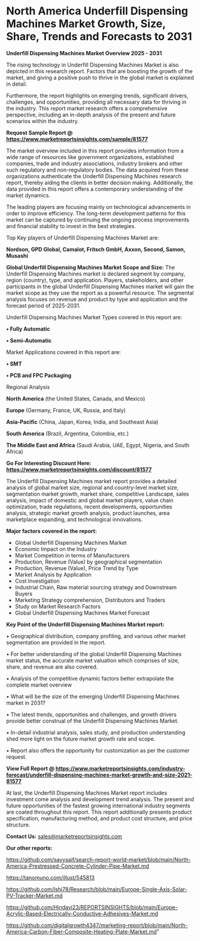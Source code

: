 # North America Underfill Dispensing Machines Market Growth, Size, Share, Trends and Forecasts to 2031

<Strong> Underfill Dispensing Machines Market Overview 2025 - 2031</strong>

The rising technology in Underfill Dispensing Machines Market is also depicted in this research report. Factors that are boosting the growth of the market, and giving a positive push to thrive in the global market is explained in detail.

Furthermore, the report highlights on emerging trends, significant drivers, challenges, and opportunities, providing all necessary data for thriving in the industry. This report market research offers a comprehensive perspective, including an in-depth analysis of the present and future scenarios within the industry.

<strong>Request Sample Report @ <a href=https://www.marketreportsinsights.com/sample/81577>https://www.marketreportsinsights.com/sample/81577</a></strong>

The market overview included in this report provides information from a wide range of resources like government organizations, established companies, trade and industry associations, industry brokers and other such regulatory and non-regulatory bodies. The data acquired from these organizations authenticate the Underfill Dispensing Machines research report, thereby aiding the clients in better decision making. Additionally, the data provided in this report offers a contemporary understanding of the market dynamics.

The leading players are focusing mainly on technological advancements in order to improve efficiency. The long-term development patterns for this market can be captured by continuing the ongoing process improvements and financial stability to invest in the best strategies.

Top Key players of Underfill Dispensing Machines Market are:

<strong>Nordson, GPD Global, Camalot, Fritsch GmbH, Axxon, Second, Samon, Musashi</strong>

<strong><b>Global Underfill Dispensing Machines Market Scope and Size:</b></strong>
The Underfill Dispensing Machines market is declared segment by company, region (country), type, and application. Players, stakeholders, and other participants in the global Underfill Dispensing Machines market will gain the market scope as they use the report as a powerful resource. The segmental analysis focuses on revenue and product by type and application and the forecast period of 2025-2031.

Underfill Dispensing Machines Market Types covered in this report are:

<strong>• Fully Automatic

• Semi-Automatic</strong>

Market Applications covered in this report are:

<strong>• SMT

• PCB and FPC Packaging</strong> 

Regional Analysis

<strong>North America</strong> (the United States, Canada, and Mexico)

<strong>Europe</strong> (Germany, France, UK, Russia, and Italy)

<strong>Asia-Pacific</strong> (China, Japan, Korea, India, and Southeast Asia)

<strong>South America</strong> (Brazil, Argentina, Colombia, etc.)

<strong>The Middle East and Africa</strong> (Saudi Arabia, UAE, Egypt, Nigeria, and South Africa)

<strong>Go For Interesting Discount Here: <a href=https://www.marketreportsinsights.com/discount/81577>https://www.marketreportsinsights.com/discount/81577</a></strong>

The Underfill Dispensing Machines market report provides a detailed analysis of global market size, regional and country-level market size, segmentation market growth, market share, competitive Landscape, sales analysis, impact of domestic and global market players, value chain optimization, trade regulations, recent developments, opportunities analysis, strategic market growth analysis, product launches, area marketplace expanding, and technological innovations.

<strong><b>Major factors covered in the report:</b></strong>
<ul>
  <li>Global Underfill Dispensing Machines Market </li>
  <li>Economic Impact on the Industry</li>
  <li>Market Competition in terms of Manufacturers</li>
  <li>Production, Revenue (Value) by geographical segmentation</li>
  <li>Production, Revenue (Value), Price Trend by Type</li>
  <li>Market Analysis by Application</li>
  <li>Cost Investigation</li>
  <li>Industrial Chain, Raw material sourcing strategy and Downstream Buyers</li>
  <li>Marketing Strategy comprehension, Distributors and Traders</li>
  <li>Study on Market Research Factors</li>
  <li>Global Underfill Dispensing Machines Market Forecast</li>
</ul>

<strong><b>Key Point of the Underfill Dispensing Machines Market report:</b></strong>

• Geographical distribution, company profiling, and various other market segmentation are provided in the report.

• For better understanding of the global Underfill Dispensing Machines market status, the accurate market valuation which comprises of size, share, and revenue are also covered.

• Analysis of the competitive dynamic factors better extrapolate the complete market overview

• What will be the size of the emerging Underfill Dispensing Machines market in 2031?

• The latest trends, opportunities and challenges, and growth drivers provide better construal of the Underfill Dispensing Machines Market.

• In-detail industrial analysis, sales study, and production understanding shed more light on the future market growth rate and scope.

• Report also offers the opportunity for customization as per the customer request.

<strong><b>View Full Report @ <a href=https://www.marketreportsinsights.com/industry-forecast/underfill-dispensing-machines-market-growth-and-size-2021-81577>https://www.marketreportsinsights.com/industry-forecast/underfill-dispensing-machines-market-growth-and-size-2021-81577</a></b></strong>


At last, the Underfill Dispensing Machines Market report includes investment come analysis and development trend analysis. The present and future opportunities of the fastest growing international industry segments are coated throughout this report. This report additionally presents product specification, manufacturing method, and product cost structure, and price structure.

<strong>Contact Us:</strong>
sales@marketreportsinsights.com

<strong>Our other reports:</strong>

<a href=https://github.com/sayysaif/search-report-world-market/blob/main/North-America-Prestressed-Concrete-Cylinder-Pipe-Market.md>https://github.com/sayysaif/search-report-world-market/blob/main/North-America-Prestressed-Concrete-Cylinder-Pipe-Market.md</a>

<a href=https://tanomuno.com/illust/545813>https://tanomuno.com/illust/545813</a>

<a href=https://github.com/Ishi78/Research/blob/main/Europe-Single-Axis-Solar-PV-Tracker-Market.md>https://github.com/Ishi78/Research/blob/main/Europe-Single-Axis-Solar-PV-Tracker-Market.md</a>

<a href=https://github.com/Hindavi23/REPORTSINSIGHTS/blob/main/Europe-Acrylic-Based-Electrically-Conductive-Adhesives-Market.md>https://github.com/Hindavi23/REPORTSINSIGHTS/blob/main/Europe-Acrylic-Based-Electrically-Conductive-Adhesives-Market.md</a>

<a href=https://github.com/digitalgrowth4347/marketing-report/blob/main/North-America-Carbon-Fiber-Composite-Heating-Plate-Market.md>https://github.com/digitalgrowth4347/marketing-report/blob/main/North-America-Carbon-Fiber-Composite-Heating-Plate-Market.md</a>"
